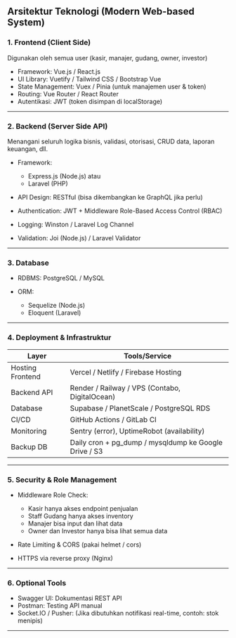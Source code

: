 ## Arsitektur Teknologi (Modern Web-based System)

### 1. Frontend (Client Side)

Digunakan oleh semua user (kasir, manajer, gudang, owner, investor)

* Framework: Vue.js / React.js
* UI Library: Vuetify / Tailwind CSS / Bootstrap Vue
* State Management: Vuex / Pinia (untuk manajemen user & token)
* Routing: Vue Router / React Router
* Autentikasi: JWT (token disimpan di localStorage)

---

### 2. Backend (Server Side API)

Menangani seluruh logika bisnis, validasi, otorisasi, CRUD data, laporan keuangan, dll.

* Framework:

  * Express.js (Node.js) atau
  * Laravel (PHP)

* API Design: RESTful (bisa dikembangkan ke GraphQL jika perlu)

* Authentication: JWT + Middleware Role-Based Access Control (RBAC)

* Logging: Winston / Laravel Log Channel

* Validation: Joi (Node.js) / Laravel Validator

---

### 3. Database

* RDBMS: PostgreSQL / MySQL
* ORM:

  * Sequelize (Node.js)
  * Eloquent (Laravel)

---

### 4. Deployment & Infrastruktur

| Layer            | Tools/Service                                          |
| ---------------- | ------------------------------------------------------ |
| Hosting Frontend | Vercel / Netlify / Firebase Hosting                    |
| Backend API      | Render / Railway / VPS (Contabo, DigitalOcean)         |
| Database         | Supabase / PlanetScale / PostgreSQL RDS                |
| CI/CD            | GitHub Actions / GitLab CI                             |
| Monitoring       | Sentry (error), UptimeRobot (availability)             |
| Backup DB        | Daily cron + pg\_dump / mysqldump ke Google Drive / S3 |

---

### 5. Security & Role Management

* Middleware Role Check:

  * Kasir hanya akses endpoint penjualan
  * Staff Gudang hanya akses inventory
  * Manajer bisa input dan lihat data
  * Owner dan Investor hanya bisa lihat semua data
* Rate Limiting & CORS (pakai helmet / cors)
* HTTPS via reverse proxy (Nginx)

---

### 6. Optional Tools

* Swagger UI: Dokumentasi REST API
* Postman: Testing API manual
* Socket.IO / Pusher: (Jika dibutuhkan notifikasi real-time, contoh: stok menipis)

---
